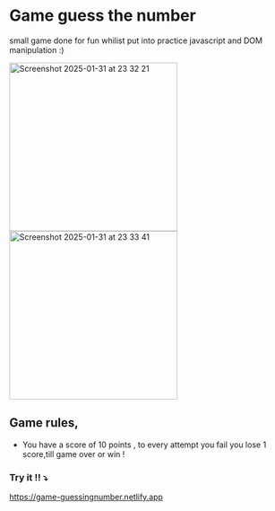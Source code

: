 # Game guess the number

small game done for fun whilist put into practice javascript and DOM manipulation :)

<img width="300" alt="Screenshot 2025-01-31 at 23 32 21" src="https://github.com/user-attachments/assets/fdb59b59-2f5c-4c35-9b81-4330e9267aa6" />

<img width="300" alt="Screenshot 2025-01-31 at 23 33 41" src="https://github.com/user-attachments/assets/2bb16876-b222-4d82-b898-bdf96f86900d" />

## Game rules,
- You have a score of 10 points , to every attempt you fail you lose 1 score,till game over or win !


### Try it !! ⤵️
 
https://game-guessingnumber.netlify.app




